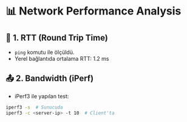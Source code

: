 # 📊 Network Performance Analysis

## 🔬 1. RTT (Round Trip Time)
- `ping` komutu ile ölçüldü.
- Yerel bağlantıda ortalama RTT: 1.2 ms

## 📤 2. Bandwidth (iPerf)
- iPerf3 ile yapılan test:
```bash
iperf3 -s  # Sunucuda
iperf3 -c <server-ip> -t 10  # Client'ta
